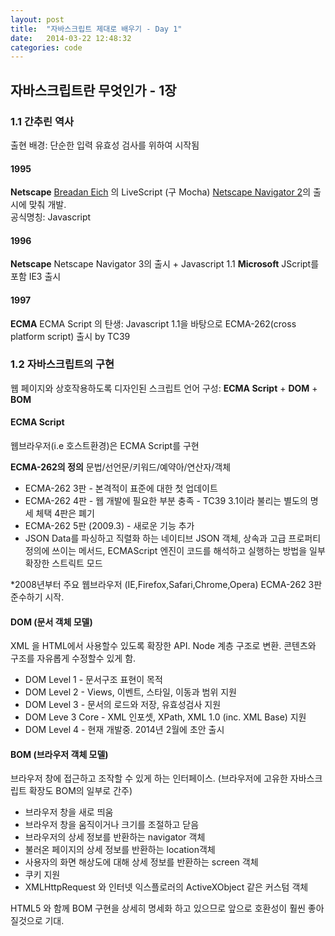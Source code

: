 ```yaml
---
layout: post
title:  "자바스크립트 제대로 배우기 - Day 1"
date:   2014-03-22 12:48:32
categories: code
---
```


## 자바스크립트란 무엇인가 - 1장

### 1.1 간추린 역사

출현 배경: 단순한 입력 유효성 검사를 위하여 시작됨 

#### 1995
**Netscape**
[Breadan Eich](http://en.wikipedia.org/wiki/Brendan_Eich) 의 LiveScript (구 Mocha)
[Netscape Navigator 2](http://en.wikipedia.org/wiki/Netscape_Navigator_2)의 출시에 맞춰 개발.  
공식명칭: Javascript

#### 1996
**Netscape**
Netscape Navigator 3의 출시 + Javascript 1.1
**Microsoft**
JScript를 포함 IE3 출시

#### 1997
**ECMA**
ECMA Script 의 탄생: Javascript 1.1을 바탕으로 ECMA-262(cross platform script) 출시 by TC39

### 1.2 자바스크립트의 구현

웹 페이지와 상호작용하도록 디자인된 스크립트 언어
구성: **ECMA Script** + **DOM** + **BOM**

#### ECMA Script

웹브라우저(i.e 호스트환경)은 ECMA Script를 구현

**ECMA-262의 정의**
문법/선언문/키워드/예약아/연산자/객체

+	ECMA-262 3판 - 본격적이 표준에 대한 첫 업데이트
+	ECMA-262 4판 - 웹 개발에 필요한 부분 충족 - TC39 3.1이라 불리는 별도의 명세 체택 4판은 폐기
+	ECMA-262 5판 (2009.3) -  새로운 기능 추가
+	JSON Data를 파싱하고 직렬화 하는 네이티브 JSON 객체, 상속과 고급 프로퍼티 정의에 쓰이는 메서드, ECMAScript 엔진이 코드를 해석하고 실행하는 방법을 일부 확장한 스트릭트 모드

*2008년부터 주요 웹브라우저 (IE,Firefox,Safari,Chrome,Opera) ECMA-262 3판 준수하기 시작.

#### DOM (문서 객체 모델)

XML 을 HTML에서 사용할수 있도록 확장한 API.
Node 계층 구조로 변환. 콘텐츠와 구조를 자유롭게 수정할수 있게 함.

+	DOM Level 1 - 문서구조 표현이 목적
+	DOM Level 2 - Views, 이벤트, 스타일, 이동과 범위 지원
+	DOM Level 3 - 문서의 로드와 저장, 유효성검사 지원
+	DOM Leve 3 Core - XML 인포셋, XPath, XML 1.0 (inc. XML Base) 지원
+	DOM Level 4 - 현재 개발중. 2014년 2월에 초안 출시

#### BOM (브라우저 객체 모델)

브라우저 창에 접근하고 조작할 수 있게 하는 인터페이스. (브라우저에 고유한 자바스크립트 확장도 BOM의 일부로 간주)

+	브라우저 창을 새로 띄움
+	브라우저 창을 움직이거나 크기를 조절하고 닫음
+	브라우저의 상세 정보를 반환하는 navigator 객체
+	불러온 페이지의 상세 정보를 반환하는 location객체
+	사용자의 화면 해상도에 대해 상세 정보를 반환하는 screen 객체
+	쿠키 지원
+	XMLHttpRequest 와 인터넷 익스플로러의 ActiveXObject 같은 커스텀 객체

HTML5 와 함께 BOM 구현을 상세히 명세화 하고 있으므로 앞으로 호환성이 훨씬 좋아질것으로 기대.